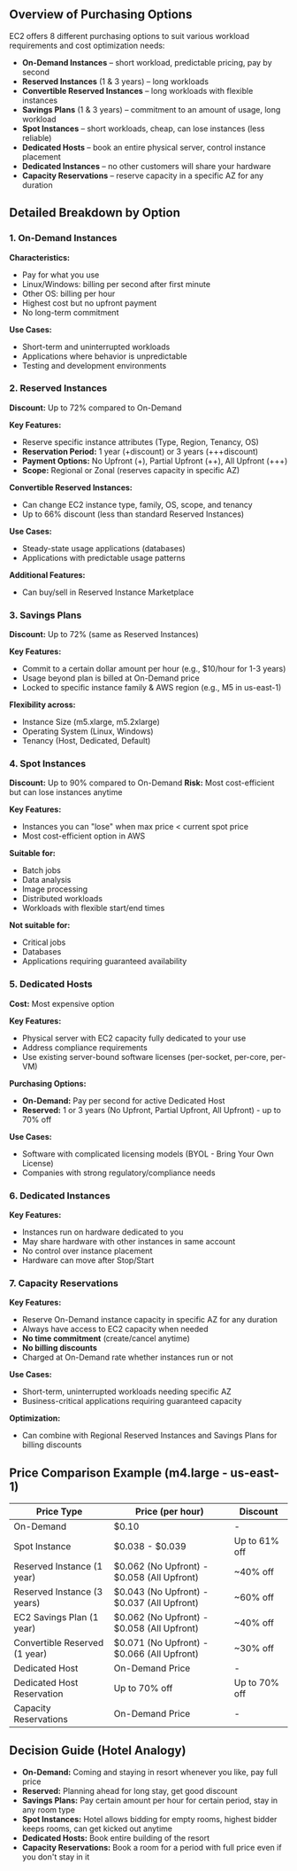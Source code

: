 

## **Overview of Purchasing Options**

EC2 offers 8 different purchasing options to suit various workload requirements and cost optimization needs:

- **On-Demand Instances** – short workload, predictable pricing, pay by second
- **Reserved Instances** (1 & 3 years) – long workloads  
- **Convertible Reserved Instances** – long workloads with flexible instances
- **Savings Plans** (1 & 3 years) – commitment to an amount of usage, long workload
- **Spot Instances** – short workloads, cheap, can lose instances (less reliable)
- **Dedicated Hosts** – book an entire physical server, control instance placement
- **Dedicated Instances** – no other customers will share your hardware
- **Capacity Reservations** – reserve capacity in a specific AZ for any duration

## **Detailed Breakdown by Option**

### **1. On-Demand Instances**
**Characteristics:**
- Pay for what you use
- Linux/Windows: billing per second after first minute
- Other OS: billing per hour
- Highest cost but no upfront payment
- No long-term commitment

**Use Cases:**
- Short-term and uninterrupted workloads
- Applications where behavior is unpredictable
- Testing and development environments

### **2. Reserved Instances**
**Discount:** Up to 72% compared to On-Demand

**Key Features:**
- Reserve specific instance attributes (Type, Region, Tenancy, OS)
- **Reservation Period:** 1 year (+discount) or 3 years (+++discount) 
- **Payment Options:** No Upfront (+), Partial Upfront (++), All Upfront (+++)
- **Scope:** Regional or Zonal (reserves capacity in specific AZ)

**Convertible Reserved Instances:**
- Can change EC2 instance type, family, OS, scope, and tenancy
- Up to 66% discount (less than standard Reserved Instances)

**Use Cases:**
- Steady-state usage applications (databases)
- Applications with predictable usage patterns

**Additional Features:**
- Can buy/sell in Reserved Instance Marketplace

### **3. Savings Plans**
**Discount:** Up to 72% (same as Reserved Instances)

**Key Features:**
- Commit to a certain dollar amount per hour (e.g., $10/hour for 1-3 years)
- Usage beyond plan is billed at On-Demand price
- Locked to specific instance family & AWS region (e.g., M5 in us-east-1)

**Flexibility across:**
- Instance Size (m5.xlarge, m5.2xlarge)
- Operating System (Linux, Windows)
- Tenancy (Host, Dedicated, Default)

### **4. Spot Instances**
**Discount:** Up to 90% compared to On-Demand
**Risk:** Most cost-efficient but can lose instances anytime

**Key Features:**
- Instances you can "lose" when max price < current spot price
- Most cost-efficient option in AWS

**Suitable for:**
- Batch jobs
- Data analysis
- Image processing
- Distributed workloads
- Workloads with flexible start/end times

**Not suitable for:**
- Critical jobs
- Databases
- Applications requiring guaranteed availability

### **5. Dedicated Hosts**
**Cost:** Most expensive option

**Key Features:**
- Physical server with EC2 capacity fully dedicated to your use
- Address compliance requirements
- Use existing server-bound software licenses (per-socket, per-core, per-VM)

**Purchasing Options:**
- **On-Demand:** Pay per second for active Dedicated Host
- **Reserved:** 1 or 3 years (No Upfront, Partial Upfront, All Upfront) - up to 70% off

**Use Cases:**
- Software with complicated licensing models (BYOL - Bring Your Own License)
- Companies with strong regulatory/compliance needs

### **6. Dedicated Instances**
**Key Features:**
- Instances run on hardware dedicated to you
- May share hardware with other instances in same account
- No control over instance placement
- Hardware can move after Stop/Start

### **7. Capacity Reservations**
**Key Features:**
- Reserve On-Demand instance capacity in specific AZ for any duration
- Always have access to EC2 capacity when needed
- **No time commitment** (create/cancel anytime)
- **No billing discounts**
- Charged at On-Demand rate whether instances run or not

**Use Cases:**
- Short-term, uninterrupted workloads needing specific AZ
- Business-critical applications requiring guaranteed capacity

**Optimization:**
- Can combine with Regional Reserved Instances and Savings Plans for billing discounts

## **Price Comparison Example (m4.large - us-east-1)**

| Price Type | Price (per hour) | Discount |
|------------|------------------|----------|
| On-Demand | $0.10 | - |
| Spot Instance | $0.038 - $0.039 | Up to 61% off |
| Reserved Instance (1 year) | $0.062 (No Upfront) - $0.058 (All Upfront) | ~40% off |
| Reserved Instance (3 years) | $0.043 (No Upfront) - $0.037 (All Upfront) | ~60% off |
| EC2 Savings Plan (1 year) | $0.062 (No Upfront) - $0.058 (All Upfront) | ~40% off |
| Convertible Reserved (1 year) | $0.071 (No Upfront) - $0.066 (All Upfront) | ~30% off |
| Dedicated Host | On-Demand Price | - |
| Dedicated Host Reservation | Up to 70% off | Up to 70% off |
| Capacity Reservations | On-Demand Price | - |

## **Decision Guide (Hotel Analogy)**

- **On-Demand:** Coming and staying in resort whenever you like, pay full price
- **Reserved:** Planning ahead for long stay, get good discount
- **Savings Plans:** Pay certain amount per hour for certain period, stay in any room type
- **Spot Instances:** Hotel allows bidding for empty rooms, highest bidder keeps rooms, can get kicked out anytime
- **Dedicated Hosts:** Book entire building of the resort
- **Capacity Reservations:** Book a room for a period with full price even if you don't stay in it